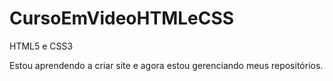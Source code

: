 # CursoEmVideoHTMLeCSS
 HTML5 e CSS3

 Estou aprendendo a criar site e agora estou gerenciando meus repositórios.